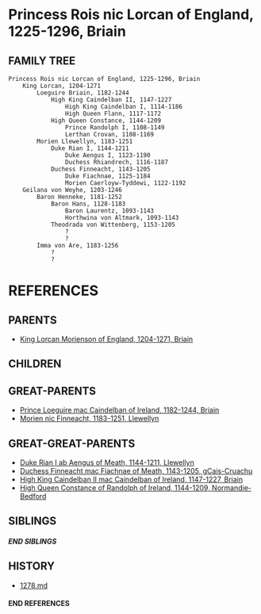 # Princess Rois nic Lorcan of England, 1225-1296, Briain

## FAMILY TREE
```
Princess Rois nic Lorcan of England, 1225-1296, Briain
    King Lorcan, 1204-1271
        Loeguire Briain, 1182-1244
            High King Caindelban II, 1147-1227
                High King Caindelban I, 1114-1186
                High Queen Flann, 1117-1172
            High Queen Constance, 1144-1209
                Prince Randolph I, 1108-1149
                Lerthan Crovan, 1108-1169
        Morien Llewellyn, 1183-1251
            Duke Rian I, 1144-1211
                Duke Aengus I, 1123-1190
                Duchess Rhiandrech, 1116-1187
            Duchess Finneacht, 1143-1205
                Duke Fiachnae, 1125-1184
                Morien Caerloyw-Tyddewi, 1122-1192
    Geilana von Weyhe, 1203-1246
        Baron Henneke, 1181-1252
            Baron Hans, 1128-1183
                Baron Laurentz, 1093-1143
                Horthwina von Altmark, 1093-1143
            Theodrada von Wittenberg, 1153-1205
                ?
                ?
        Imma von Are, 1183-1256
            ?
            ?
```


# REFERENCES

## PARENTS 
* [King Lorcan Morienson of England, 1204-1271, Briain](lorcan_morienson_1204.md)

## CHILDREN 


## GREAT-PARENTS 
* [Prince Loeguire mac Caindelban of Ireland, 1182-1244, Briain](loeguire_mac_caindelban_1182.md)
* [Morien nic Finneacht, 1183-1251, Llewellyn](morien_nic_finneacht_1183.md)


## GREAT-GREAT-PARENTS 
* [Duke Rian I ab Aengus of Meath, 1144-1211, Llewellyn](rian_i_ab_aengus_1144.md)
* [Duchess Finneacht mac Fiachnae of Meath, 1143-1205, gCais-Cruachu](finneacht_mac_fiachnae_1143.md)
* [High King Caindelban II mac Caindelban of Ireland, 1147-1227, Briain](caindelban_ii_mac_caindelban_1147.md)
* [High Queen Constance of Randolph of Ireland, 1144-1209, Normandie-Bedford](constance_randolph_1144.md)

## SIBLINGS

##### END SIBLINGS  
## HISTORY
* [1278.md](../h/1278.md)

#### END REFERENCES
